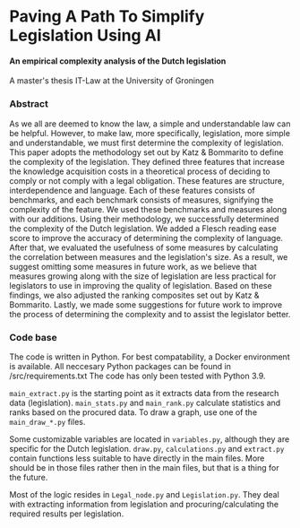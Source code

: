 
# Paving A Path To Simplify Legislation Using AI
#### An empirical complexity analysis of the Dutch legislation

A master's thesis IT-Law at the University of Groningen

### Abstract
As we all are deemed to know the law, a simple and understandable law can be helpful.
However, to make law, more specifically, legislation, more simple and understandable, we must first determine the complexity of legislation. This paper adopts the methodology set out by Katz & Bommarito to define the complexity of the legislation.
They defined three features that increase the knowledge acquisition costs in a theoretical process of deciding to comply or not comply with a legal obligation.
These features are structure, interdependence and language. Each of these features consists of benchmarks, and each benchmark consists of measures, signifying the complexity of the feature. We used these benchmarks and measures along with our additions. Using their methodology, we successfully determined the complexity of the Dutch legislation. We added a Flesch reading ease score to improve the accuracy of determining the complexity of language. After that, we evaluated the usefulness of some measures by calculating the correlation between measures and the legislation's size. As a result, we suggest omitting some measures in future work, as we believe that measures growing along with the size of legislation are less practical for legislators to use in improving the quality of legislation. Based on these findings, we also adjusted the ranking composites set out by Katz & Bommarito. Lastly, we made some suggestions for future work to improve the process of determining the complexity and to assist the legislator better.

### Code base
The code is written in Python. For best compatability, a Docker environment is available.
All neccesary Python packages can be found in /src/requirements.txt
The code has only been tested with Python 3.9.

`main_extract.py` is the starting point as it extracts data from the research data (legislation).
`main_stats.py` and `main_rank.py` calculate statistics and ranks based on the procured data.
To draw a graph, use one of the `main_draw_*.py` files.

Some customizable variables are located in `variables.py`, although they are specific for the Dutch legislation.
`draw.py`, `calculations.py` and `extract.py` contain functions less suitable to have directly in the main files.  More should be in those files rather then in the main files, but that is a thing for the future.

Most of the logic resides in `Legal_node.py` and `Legislation.py`. They deal with extracting information from legislation and procuring/calculating the required results per legislation.
